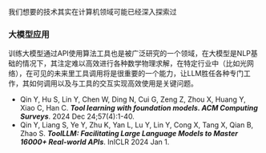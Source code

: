 我们想要的技术其实在计算机领域可能已经深入探索过

### 大模型应用
训练大模型通过API使用算法工具也是被广泛研究的一个领域，在大模型是NLP基础的情况下，其注定难以高效进行各种数学物理求解，在特定行业中（比如光网络），在可见的未来里工具调用将是很重要的一个能力，让LLM胜任各种专门工作，其如何调用以及与工具的交互实现高效使用是关键问题。
- Qin Y, Hu S, Lin Y, Chen W, Ding N, Cui G, Zeng Z, Zhou X, Huang Y, Xiao C, Han C. **_Tool learning with foundation models. ACM Computing Surveys_**. 2024 Dec 24;57(4):1-40.
- Qin Y, Liang S, Ye Y, Zhu K, Yan L, Lu Y, Lin Y, Cong X, Tang X, Qian B, Zhao S. **_ToolLLM: Facilitating Large Language Models to Master 16000+ Real-world APIs_**. InICLR 2024 Jan 1. 